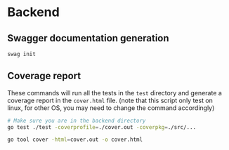 # Backend

## Swagger documentation generation
```bash
swag init
```

## Coverage report
These commands will run all the tests in the `test` directory and generate a coverage report in the `cover.html` file. (note that this script only test on linux, for other OS, you may need to change the command accordingly)
``` bash
# Make sure you are in the backend directory
go test ./test -coverprofile=./cover.out -coverpkg=./src/...

go tool cover -html=cover.out -o cover.html
```